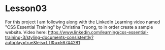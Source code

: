 # Lesson03
For this project I am following along with the LinkedIn Learning video named "CSS Essential Training" by Christina Truong, to in order create a sample website. Video here: https://www.linkedin.com/learning/css-essential-training-3/styling-documents-consistently?autoplay=true&leis=LTI&u=56744281
